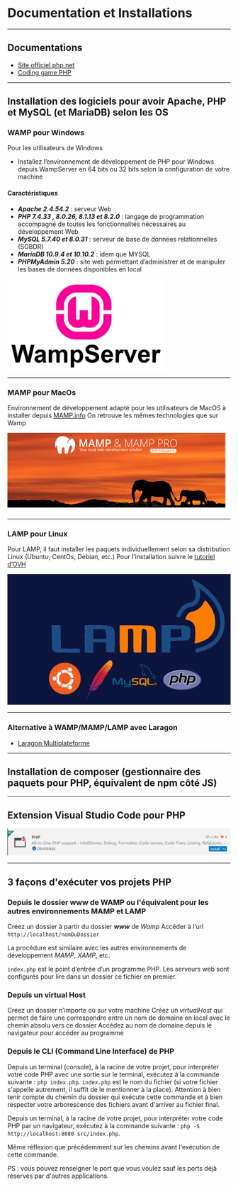# Documentation et Installations

---

## Documentations

- [Site officiel php.net](https://www.php.net/)
- [Coding game PHP]()

---

## Installation des logiciels pour avoir Apache, PHP et MySQL (et MariaDB) selon les OS

### WAMP pour Windows

Pour les utilisateurs de Windows
- Installez l’environnement de développement de PHP pour Windows depuis WampServer en 64 bits ou 32 bits selon la configuration de votre machine

#### Caractéristiques

- ***Apache 2.4.54.2*** : serveur Web
- ***PHP 7.4.33 , 8.0.26, 8.1.13 et 8.2.0*** : langage de programmation accompagné de toutes les fonctionnalités nécessaires au développement Web
- ***MySQL 5.7.40 et 8.0.31*** : serveur de base de données relationnelles (SGBDR)
- ***MariaDB 10.9.4 et 10.10.2*** : idem que MYSQL
- ***PHPMyAdmin 5.20*** : site web permettant d’administrer et de manipuler les bases de données disponibles en local

![wamp](./0-installation/img/wamp.jpg)

---

### MAMP pour MacOs

Environnement de développement adapté pour les utilisateurs de MacOS à installer depuis [MAMP.info](https://mamp.info)
On retrouve les mêmes technologies que sur Wamp

![mamp](./0-installation/img/mamp.png)

---

### LAMP pour Linux

Pour LAMP, il faut installer les paquets individuellement selon sa distribution Linux (Ubuntu, CentOs, Debian, etc.)
Pour l’installation suivre le [tutoriel d’OVH](https://help.ovhcloud.com/csm/fr-dedicated-servers-setup-lamp-debian-ubuntu?id=kb_article_view&sysparm_article=KB0043615)

![lamp](./0-installation/img/lamp.jpg)

---

### Alternative à WAMP/MAMP/LAMP avec Laragon

- [Laragon Multiplateforme](https://laragon.org/download/)

---

## Installation de composer (gestionnaire des paquets pour PHP, équivalent de npm côté JS)

---

## Extension Visual Studio Code pour PHP

![ext](./0-installation/img/extension.png)

---

## 3 façons d'exécuter vos projets PHP

### Depuis le dossier www de WAMP ou l'équivalent pour les autres environnements MAMP et LAMP

Créez un dossier à partir du dossier ***www*** de *Wamp*
Accéder à l’url `http://localhost/nomDuDossier`

La procédure est similaire avec les autres environnements de développement *MAMP*, *XAMP*, etc.

`index.php` est le point d’entrée d’un programme PHP. Les serveurs web sont configurés pour lire dans un dossier ce fichier en premier.

### Depuis un virtual Host

Créez un dossier n’importe où sur votre machine
Créez un *virtualHost* qui permet de faire une correspondre entre un nom de domaine en local avec le chemin absolu vers ce dossier
Accédez au nom de domaine depuis le navigateur pour accéder au programme

### Depuis le CLI (Command Line Interface) de PHP

Depuis un terminal (console), à la racine de votre projet, pour interpréter votre code PHP avec une sortie sur le terminal, exécutez à la commande suivante : `php index.php`.
`index.php` est le nom du fichier (si votre fichier s'appelle autrement, il suffit de le mentionner à la place). Attention à bien tenir compte du chemin du dossier qui exécute cette commande et à bien respecter votre arborescence des fichiers avant d'arriver au fichier final.

Depuis un terminal, à la racine de votre projet, pour interpréter votre code PHP par un navigateur, exécutez à la commande suivante : `php -S http://localhost:8080 src/index.php`.

Même réflexion que précédemment sur les chemins avant l'exécution de cette commande.

PS : vous pouvez renseigner le port que vous voulez sauf les ports déjà réservés par d'autres applications.